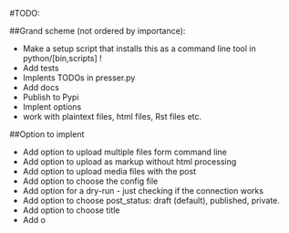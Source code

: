 #TODO:

##Grand scheme (not ordered by importance):
* Make a setup script that installs this as a command line tool in python/[bin,scripts] !
* Add tests
* Implents TODOs in presser.py
* Add docs
* Publish to Pypi
* Implent options
* work with plaintext files, html files, Rst files etc.

##Option to implent

* Add option to upload multiple files form command line
* Add option to upload as markup without html processing
* Add option to upload media files with the post
* Add option to choose the config file
* Add option for a dry-run - just checking if the connection works
* Add option to choose post_status: draft (default), published, private.
* Add option to choose title
* Add o